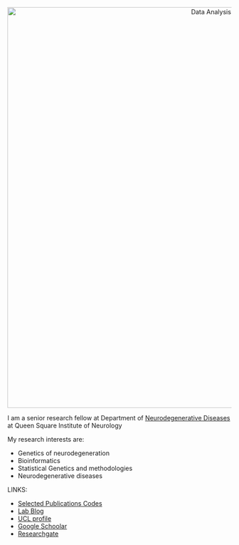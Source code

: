 
<p align="center">
<img src="./peakpx.jpg" alt="Data Analysis" width="900">
</p>

I am a senior research fellow at Department of [Neurodegenerative Diseases](https://iris.ucl.ac.uk/iris/browse/profile?upi=MSHOA86) at Queen Square Institute of Neurology

My research interests are:
                                                                
- Genetics of neurodegeneration
- Bioinformatics
- Statistical Genetics and methodologies
- Neurodegenerative diseases


LINKS:
- [Selected Publications Codes](https://github.com/MaryamShoai/Codes)
- [Lab Blog](https://hardy-lab-statistical-genetics.github.io/)
- [UCL profile](https://iris.ucl.ac.uk/iris/browse/profile?upi=MSHOA86)
- [Google Schoolar](https://scholar.google.co.uk/citations?user=T2LfphYAAAAJ&hl=en)
- [Researchgate](https://www.researchgate.net/profile/Maryam-Shoai)
